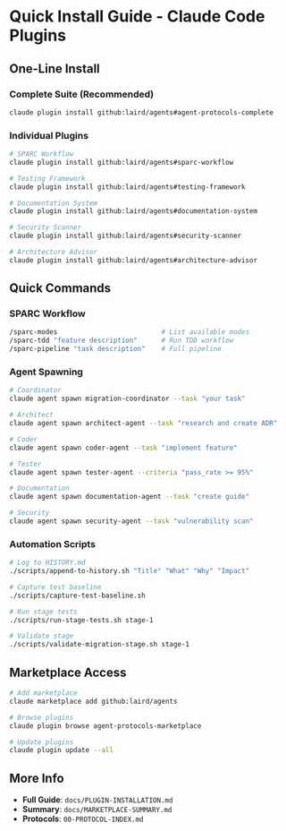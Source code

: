 # Quick Install Guide - Claude Code Plugins

## One-Line Install

### Complete Suite (Recommended)
```bash
claude plugin install github:laird/agents#agent-protocols-complete
```

### Individual Plugins
```bash
# SPARC Workflow
claude plugin install github:laird/agents#sparc-workflow

# Testing Framework
claude plugin install github:laird/agents#testing-framework

# Documentation System
claude plugin install github:laird/agents#documentation-system

# Security Scanner
claude plugin install github:laird/agents#security-scanner

# Architecture Advisor
claude plugin install github:laird/agents#architecture-advisor
```

## Quick Commands

### SPARC Workflow
```bash
/sparc-modes                          # List available modes
/sparc-tdd "feature description"      # Run TDD workflow
/sparc-pipeline "task description"    # Full pipeline
```

### Agent Spawning
```bash
# Coordinator
claude agent spawn migration-coordinator --task "your task"

# Architect
claude agent spawn architect-agent --task "research and create ADR"

# Coder
claude agent spawn coder-agent --task "implement feature"

# Tester
claude agent spawn tester-agent --criteria "pass_rate >= 95%"

# Documentation
claude agent spawn documentation-agent --task "create guide"

# Security
claude agent spawn security-agent --task "vulnerability scan"
```

### Automation Scripts
```bash
# Log to HISTORY.md
./scripts/append-to-history.sh "Title" "What" "Why" "Impact"

# Capture test baseline
./scripts/capture-test-baseline.sh

# Run stage tests
./scripts/run-stage-tests.sh stage-1

# Validate stage
./scripts/validate-migration-stage.sh stage-1
```

## Marketplace Access
```bash
# Add marketplace
claude marketplace add github:laird/agents

# Browse plugins
claude plugin browse agent-protocols-marketplace

# Update plugins
claude plugin update --all
```

## More Info

- **Full Guide**: `docs/PLUGIN-INSTALLATION.md`
- **Summary**: `docs/MARKETPLACE-SUMMARY.md`
- **Protocols**: `00-PROTOCOL-INDEX.md`
